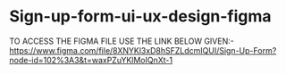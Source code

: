 # Sign-up-form-ui-ux-design-figma
TO ACCESS THE FIGMA FILE USE THE LINK BELOW GIVEN:-
https://www.figma.com/file/8XNYKl3xD8hSFZLdcmIQUI/Sign-Up-Form?node-id=102%3A3&t=waxPZuYKlMoIQnXt-1
